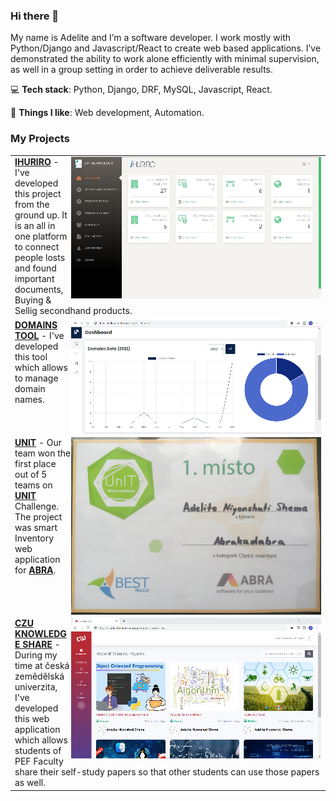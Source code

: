 ### Hi there 👋


My name is Adelite and I’m a software developer. I work mostly with Python/Django and Javascript/React to create web based applications. I’ve demonstrated the ability to work alone efficiently with minimal supervision, as well in a group setting in order to achieve deliverable results. 

💻 **Tech stack**: Python, Django, DRF, MySQL, Javascript, React.

💪 **Things I like**: Web development, Automation.

### My Projects


<table border="0">

<tr><td>
<img src="ihuriro.jpg" align="right">
<a href="https://www.loom.com/share/e653dfc90ab242e981a8670cd7a561d8?sid=eeba1de0-2324-418a-9bdb-7a233fd095b1"><b>IHURIRO</b></a> - 
I've developed this project from the ground up. It is an all in one platform to connect people losts and found important documents, Buying & Sellig secondhand products.
</td></tr>

<tr><td>
<img src="domains.jpg" align="right">
<a href="https://github.com/codewithadelite/domains"><b>DOMAINS TOOL</b></a> - 
I've developed this tool which allows to manage domain names.
</td></tr>

<tr><td>
<img src="unit.jpg" align="right">
<a href="https://unit.bestprague.cz/"><b>UNIT</b></a> - 
Our team won the first place out of 5 teams on <a href="https://unit.bestprague.cz/"><b>UNIT</b></a> Challenge. The project was smart Inventory web application for <a href="https://abra.eu/"><b>ABRA</b></a>.
</td></tr>

<tr><td>
<img src="czu-knowledge4.jpg" align="right">
<a href="https://github.com/codewithadelite/czu-knowledge-share/tree/knowledge-share-app/CZU-KNOWLEDGE-SHARE-PROJECT"><b>CZU KNOWLEDGE SHARE</b></a> - 
During my time at česká zemědělská univerzita, I've developed this web application which allows students of PEF Faculty share their self-study papers so that other students can use those papers as well.
</td></tr>

</table>

